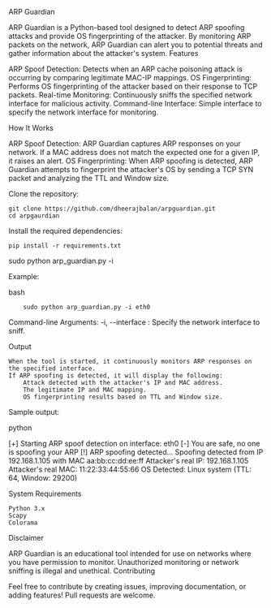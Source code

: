 ARP Guardian

ARP Guardian is a Python-based tool designed to detect ARP spoofing attacks and provide OS fingerprinting of the attacker. By monitoring ARP packets on the network, ARP Guardian can alert you to potential threats and gather information about the attacker's system.
Features

ARP Spoof Detection: Detects when an ARP cache poisoning attack is occurring by comparing legitimate MAC-IP mappings.
OS Fingerprinting: Performs OS fingerprinting of the attacker based on their response to TCP packets.
Real-time Monitoring: Continuously sniffs the specified network interface for malicious activity.
Command-line Interface: Simple interface to specify the network interface for monitoring.

How It Works

ARP Spoof Detection: ARP Guardian captures ARP responses on your network. If a MAC address does not match the expected one for a given IP, it raises an alert.
OS Fingerprinting: When ARP spoofing is detected, ARP Guardian attempts to fingerprint the attacker's OS by sending a TCP SYN packet and analyzing the TTL and Window size.

Clone the repository:

	git clone https://github.com/dheerajbalan/arpguardian.git
	cd arpgaurdian

Install the required dependencies:

	pip install -r requirements.txt


sudo python arp_guardian.py -i <interface>

Example:

bash

	    sudo python arp_guardian.py -i eth0

Command-line Arguments:
 -i, --interface : Specify the network interface to sniff.

Output

    When the tool is started, it continuously monitors ARP responses on the specified interface.
    If ARP spoofing is detected, it will display the following:
        Attack detected with the attacker's IP and MAC address.
        The legitimate IP and MAC mapping.
        OS fingerprinting results based on TTL and Window size.

Sample output:

python

[+] Starting ARP spoof detection on interface: eth0
[-] You are safe, no one is spoofing your ARP
[!] ARP spoofing detected...
Spoofing detected from IP 192.168.1.105 with MAC aa:bb:cc:dd:ee:ff
Attacker's real IP: 192.168.1.105
Attacker's real MAC: 11:22:33:44:55:66
OS Detected: Linux system (TTL: 64, Window: 29200)

System Requirements

    Python 3.x
    Scapy
    Colorama

Disclaimer

ARP Guardian is an educational tool intended for use on networks where you have permission to monitor. Unauthorized monitoring or network sniffing is illegal and unethical.
Contributing

Feel free to contribute by creating issues, improving documentation, or adding features! Pull requests are welcome.
